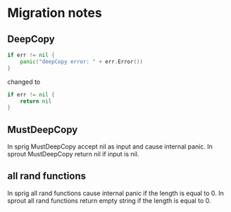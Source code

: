# Migration notes

## DeepCopy

```go
if err != nil {
	panic("deepCopy error: " + err.Error())
}
```
changed to 
```go
if err != nil {
	return nil
}
```

## MustDeepCopy
In sprig MustDeepCopy accept nil as input and cause internal panic. In sprout MustDeepCopy return nil if input is nil.


## all rand functions
In sprig all rand functions cause internal panic if the length is equal to 0. In sprout all rand functions return empty string if the length is equal to 0.
